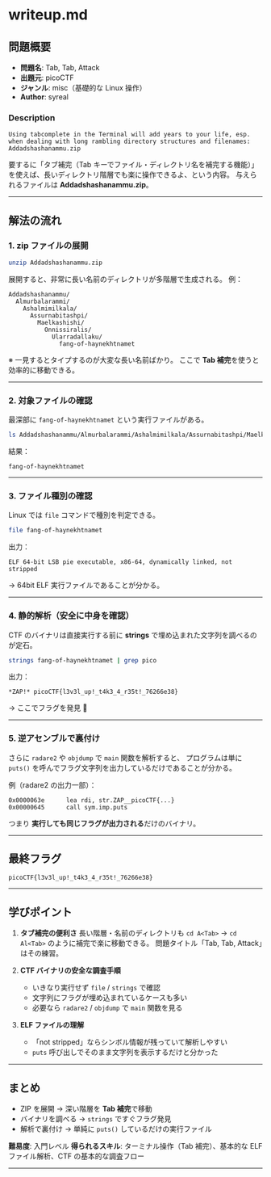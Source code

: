 # writeup.md

## 問題概要

* **問題名**: Tab, Tab, Attack
* **出題元**: picoCTF
* **ジャンル**: misc（基礎的な Linux 操作）
* **Author**: syreal

### Description

```
Using tabcomplete in the Terminal will add years to your life, esp. when dealing with long rambling directory structures and filenames: Addadshashanammu.zip
```

要するに「タブ補完（Tab キーでファイル・ディレクトリ名を補完する機能）」を使えば、長いディレクトリ階層でも楽に操作できるよ、という内容。
与えられるファイルは **Addadshashanammu.zip**。

---

## 解法の流れ

### 1. zip ファイルの展開

```bash
unzip Addadshashanammu.zip
```

展開すると、非常に長い名前のディレクトリが多階層で生成される。
例：

```
Addadshashanammu/
  Almurbalarammi/
    Ashalmimilkala/
      Assurnabitashpi/
        Maelkashishi/
          Onnissiralis/
            Ularradallaku/
              fang-of-haynekhtnamet
```

※ 一見するとタイプするのが大変な長い名前ばかり。
ここで **Tab 補完**を使うと効率的に移動できる。

---

### 2. 対象ファイルの確認

最深部に `fang-of-haynekhtnamet` という実行ファイルがある。

```bash
ls Addadshashanammu/Almurbalarammi/Ashalmimilkala/Assurnabitashpi/Maelkashishi/Onnissiralis/Ularradallaku/
```

結果：

```
fang-of-haynekhtnamet
```

---

### 3. ファイル種別の確認

Linux では `file` コマンドで種別を判定できる。

```bash
file fang-of-haynekhtnamet
```

出力：

```
ELF 64-bit LSB pie executable, x86-64, dynamically linked, not stripped
```

→ 64bit ELF 実行ファイルであることが分かる。

---

### 4. 静的解析（安全に中身を確認）

CTF のバイナリは直接実行する前に **strings** で埋め込まれた文字列を調べるのが定石。

```bash
strings fang-of-haynekhtnamet | grep pico
```

出力：

```
*ZAP!* picoCTF{l3v3l_up!_t4k3_4_r35t!_76266e38}
```

→ ここでフラグを発見 🎉

---

### 5. 逆アセンブルで裏付け

さらに `radare2` や `objdump` で `main` 関数を解析すると、
プログラムは単に `puts()` を呼んでフラグ文字列を出力しているだけであることが分かる。

例（radare2 の出力一部）：

```
0x0000063e      lea rdi, str.ZAP__picoCTF{...}
0x00000645      call sym.imp.puts
```

つまり **実行しても同じフラグが出力される**だけのバイナリ。

---

## 最終フラグ

```
picoCTF{l3v3l_up!_t4k3_4_r35t!_76266e38}
```

---

## 学びポイント

1. **タブ補完の便利さ**
   長い階層・名前のディレクトリも `cd A<Tab>` → `cd Al<Tab>` のように補完で楽に移動できる。
   問題タイトル「Tab, Tab, Attack」はその練習。

2. **CTF バイナリの安全な調査手順**

   * いきなり実行せず `file` / `strings` で確認
   * 文字列にフラグが埋め込まれているケースも多い
   * 必要なら `radare2` / `objdump` で `main` 関数を見る

3. **ELF ファイルの理解**

   * 「not stripped」ならシンボル情報が残っていて解析しやすい
   * `puts` 呼び出しでそのまま文字列を表示するだけと分かった

---

## まとめ

* ZIP を展開 → 深い階層を **Tab 補完**で移動
* バイナリを調べる → `strings` ですぐフラグ発見
* 解析で裏付け → 単純に `puts()` しているだけの実行ファイル

**難易度**: 入門レベル
**得られるスキル**: ターミナル操作（Tab 補完）、基本的な ELF ファイル解析、CTF の基本的な調査フロー

---
